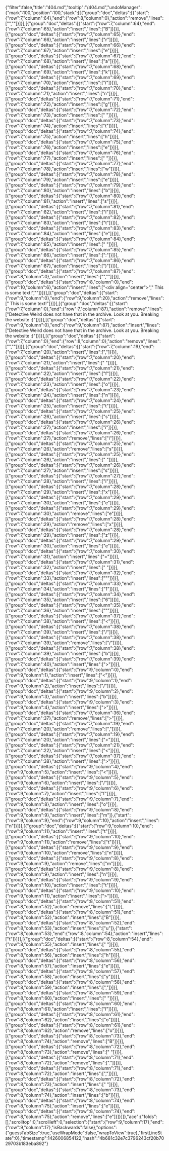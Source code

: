 {"filter":false,"title":"404.md","tooltip":"/404.md","undoManager":{"mark":100,"position":100,"stack":[[{"group":"doc","deltas":[{"start":{"row":7,"column":64},"end":{"row":8,"column":0},"action":"remove","lines":["",""]}]}],[{"group":"doc","deltas":[{"start":{"row":7,"column":64},"end":{"row":7,"column":65},"action":"insert","lines":["B"]}]}],[{"group":"doc","deltas":[{"start":{"row":7,"column":65},"end":{"row":7,"column":66},"action":"insert","lines":["r"]}]}],[{"group":"doc","deltas":[{"start":{"row":7,"column":66},"end":{"row":7,"column":67},"action":"insert","lines":["e"]}]}],[{"group":"doc","deltas":[{"start":{"row":7,"column":67},"end":{"row":7,"column":68},"action":"insert","lines":["a"]}]}],[{"group":"doc","deltas":[{"start":{"row":7,"column":68},"end":{"row":7,"column":69},"action":"insert","lines":["k"]}]}],[{"group":"doc","deltas":[{"start":{"row":7,"column":69},"end":{"row":7,"column":70},"action":"insert","lines":["i"]}]}],[{"group":"doc","deltas":[{"start":{"row":7,"column":70},"end":{"row":7,"column":71},"action":"insert","lines":["n"]}]}],[{"group":"doc","deltas":[{"start":{"row":7,"column":71},"end":{"row":7,"column":72},"action":"insert","lines":["g"]}]}],[{"group":"doc","deltas":[{"start":{"row":7,"column":72},"end":{"row":7,"column":73},"action":"insert","lines":[" "]}]}],[{"group":"doc","deltas":[{"start":{"row":7,"column":73},"end":{"row":7,"column":74},"action":"insert","lines":["t"]}]}],[{"group":"doc","deltas":[{"start":{"row":7,"column":74},"end":{"row":7,"column":75},"action":"insert","lines":["h"]}]}],[{"group":"doc","deltas":[{"start":{"row":7,"column":75},"end":{"row":7,"column":76},"action":"insert","lines":["e"]}]}],[{"group":"doc","deltas":[{"start":{"row":7,"column":76},"end":{"row":7,"column":77},"action":"insert","lines":[" "]}]}],[{"group":"doc","deltas":[{"start":{"row":7,"column":77},"end":{"row":7,"column":78},"action":"insert","lines":["w"]}]}],[{"group":"doc","deltas":[{"start":{"row":7,"column":78},"end":{"row":7,"column":79},"action":"insert","lines":["e"]}]}],[{"group":"doc","deltas":[{"start":{"row":7,"column":79},"end":{"row":7,"column":80},"action":"insert","lines":["b"]}]}],[{"group":"doc","deltas":[{"start":{"row":7,"column":80},"end":{"row":7,"column":81},"action":"insert","lines":["s"]}]}],[{"group":"doc","deltas":[{"start":{"row":7,"column":81},"end":{"row":7,"column":82},"action":"insert","lines":["i"]}]}],[{"group":"doc","deltas":[{"start":{"row":7,"column":82},"end":{"row":7,"column":83},"action":"insert","lines":["t"]}]}],[{"group":"doc","deltas":[{"start":{"row":7,"column":83},"end":{"row":7,"column":84},"action":"insert","lines":["e"]}]}],[{"group":"doc","deltas":[{"start":{"row":7,"column":84},"end":{"row":7,"column":85},"action":"insert","lines":[" "]}]}],[{"group":"doc","deltas":[{"start":{"row":7,"column":85},"end":{"row":7,"column":86},"action":"insert","lines":[":"]}]}],[{"group":"doc","deltas":[{"start":{"row":7,"column":86},"end":{"row":7,"column":87},"action":"insert","lines":[")"]}]}],[{"group":"doc","deltas":[{"start":{"row":7,"column":87},"end":{"row":8,"column":0},"action":"insert","lines":["",""]}]}],[{"group":"doc","deltas":[{"start":{"row":8,"column":0},"end":{"row":10,"column":6},"action":"insert","lines":["<div align=\"center\">","  This is some text!","</div>"]}]}],[{"group":"doc","deltas":[{"start":{"row":9,"column":0},"end":{"row":9,"column":20},"action":"remove","lines":["  This is some text!"]}]}],[{"group":"doc","deltas":[{"start":{"row":7,"column":0},"end":{"row":7,"column":87},"action":"remove","lines":["Detective Weird does not have that in the archive. Look at you. Breaking the website :)"]}]}],[{"group":"doc","deltas":[{"start":{"row":9,"column":0},"end":{"row":9,"column":87},"action":"insert","lines":["Detective Weird does not have that in the archive. Look at you. Breaking the website :)"]}]}],[{"group":"doc","deltas":[{"start":{"row":7,"column":0},"end":{"row":8,"column":0},"action":"remove","lines":["",""]}]}],[{"group":"doc","deltas":[{"start":{"row":7,"column":19},"end":{"row":7,"column":20},"action":"insert","lines":[","]}]}],[{"group":"doc","deltas":[{"start":{"row":7,"column":20},"end":{"row":7,"column":21},"action":"insert","lines":[" "]}]}],[{"group":"doc","deltas":[{"start":{"row":7,"column":21},"end":{"row":7,"column":22},"action":"insert","lines":["f"]}]}],[{"group":"doc","deltas":[{"start":{"row":7,"column":22},"end":{"row":7,"column":23},"action":"insert","lines":["o"]}]}],[{"group":"doc","deltas":[{"start":{"row":7,"column":23},"end":{"row":7,"column":24},"action":"insert","lines":["n"]}]}],[{"group":"doc","deltas":[{"start":{"row":7,"column":24},"end":{"row":7,"column":25},"action":"insert","lines":["t"]}]}],[{"group":"doc","deltas":[{"start":{"row":7,"column":25},"end":{"row":7,"column":26},"action":"insert","lines":["s"]}]}],[{"group":"doc","deltas":[{"start":{"row":7,"column":26},"end":{"row":7,"column":27},"action":"insert","lines":["i"]}]}],[{"group":"doc","deltas":[{"start":{"row":7,"column":26},"end":{"row":7,"column":27},"action":"remove","lines":["i"]}]}],[{"group":"doc","deltas":[{"start":{"row":7,"column":25},"end":{"row":7,"column":26},"action":"remove","lines":["s"]}]}],[{"group":"doc","deltas":[{"start":{"row":7,"column":25},"end":{"row":7,"column":26},"action":"insert","lines":[" "]}]}],[{"group":"doc","deltas":[{"start":{"row":7,"column":26},"end":{"row":7,"column":27},"action":"insert","lines":["s"]}]}],[{"group":"doc","deltas":[{"start":{"row":7,"column":27},"end":{"row":7,"column":28},"action":"insert","lines":["i"]}]}],[{"group":"doc","deltas":[{"start":{"row":7,"column":28},"end":{"row":7,"column":29},"action":"insert","lines":["x"]}]}],[{"group":"doc","deltas":[{"start":{"row":7,"column":29},"end":{"row":7,"column":30},"action":"insert","lines":["e"]}]}],[{"group":"doc","deltas":[{"start":{"row":7,"column":29},"end":{"row":7,"column":30},"action":"remove","lines":["e"]}]}],[{"group":"doc","deltas":[{"start":{"row":7,"column":28},"end":{"row":7,"column":29},"action":"remove","lines":["x"]}]}],[{"group":"doc","deltas":[{"start":{"row":7,"column":28},"end":{"row":7,"column":29},"action":"insert","lines":["z"]}]}],[{"group":"doc","deltas":[{"start":{"row":7,"column":29},"end":{"row":7,"column":30},"action":"insert","lines":["e"]}]}],[{"group":"doc","deltas":[{"start":{"row":7,"column":30},"end":{"row":7,"column":31},"action":"insert","lines":["="]}]}],[{"group":"doc","deltas":[{"start":{"row":7,"column":31},"end":{"row":7,"column":32},"action":"insert","lines":[" "]}]}],[{"group":"doc","deltas":[{"start":{"row":7,"column":32},"end":{"row":7,"column":33},"action":"insert","lines":["\""]}]}],[{"group":"doc","deltas":[{"start":{"row":7,"column":33},"end":{"row":7,"column":34},"action":"insert","lines":["1"]}]}],[{"group":"doc","deltas":[{"start":{"row":7,"column":34},"end":{"row":7,"column":35},"action":"insert","lines":["6"]}]}],[{"group":"doc","deltas":[{"start":{"row":7,"column":35},"end":{"row":7,"column":36},"action":"insert","lines":["\""]}]}],[{"group":"doc","deltas":[{"start":{"row":7,"column":37},"end":{"row":7,"column":38},"action":"insert","lines":["<"]}]}],[{"group":"doc","deltas":[{"start":{"row":7,"column":38},"end":{"row":7,"column":39},"action":"insert","lines":["/"]}]}],[{"group":"doc","deltas":[{"start":{"row":7,"column":38},"end":{"row":7,"column":39},"action":"remove","lines":["/"]}]}],[{"group":"doc","deltas":[{"start":{"row":7,"column":38},"end":{"row":7,"column":39},"action":"insert","lines":["b"]}]}],[{"group":"doc","deltas":[{"start":{"row":7,"column":39},"end":{"row":7,"column":40},"action":"insert","lines":[">"]}]}],[{"group":"doc","deltas":[{"start":{"row":9,"column":0},"end":{"row":9,"column":1},"action":"insert","lines":["<"]}]}],[{"group":"doc","deltas":[{"start":{"row":9,"column":1},"end":{"row":9,"column":2},"action":"insert","lines":["/"]}]}],[{"group":"doc","deltas":[{"start":{"row":9,"column":2},"end":{"row":9,"column":3},"action":"insert","lines":["b"]}]}],[{"group":"doc","deltas":[{"start":{"row":9,"column":3},"end":{"row":9,"column":4},"action":"insert","lines":[">"]}]}],[{"group":"doc","deltas":[{"start":{"row":7,"column":36},"end":{"row":7,"column":37},"action":"remove","lines":[">"]}]}],[{"group":"doc","deltas":[{"start":{"row":7,"column":19},"end":{"row":7,"column":20},"action":"remove","lines":[","]}]}],[{"group":"doc","deltas":[{"start":{"row":7,"column":19},"end":{"row":7,"column":20},"action":"insert","lines":[">"]}]}],[{"group":"doc","deltas":[{"start":{"row":7,"column":21},"end":{"row":7,"column":22},"action":"insert","lines":["<"]}]}],[{"group":"doc","deltas":[{"start":{"row":7,"column":37},"end":{"row":7,"column":38},"action":"insert","lines":[">"]}]}],[{"group":"doc","deltas":[{"start":{"row":9,"column":4},"end":{"row":9,"column":5},"action":"insert","lines":["<"]}]}],[{"group":"doc","deltas":[{"start":{"row":9,"column":5},"end":{"row":9,"column":6},"action":"insert","lines":["/"]}]}],[{"group":"doc","deltas":[{"start":{"row":9,"column":6},"end":{"row":9,"column":7},"action":"insert","lines":["f"]}]}],[{"group":"doc","deltas":[{"start":{"row":9,"column":7},"end":{"row":9,"column":8},"action":"insert","lines":["o"]}]}],[{"group":"doc","deltas":[{"start":{"row":9,"column":8},"end":{"row":9,"column":9},"action":"insert","lines":["m"]},{"start":{"row":9,"column":9},"end":{"row":9,"column":10},"action":"insert","lines":["n"]}]}],[{"group":"doc","deltas":[{"start":{"row":9,"column":10},"end":{"row":9,"column":11},"action":"insert","lines":["t"]}]}],[{"group":"doc","deltas":[{"start":{"row":9,"column":10},"end":{"row":9,"column":11},"action":"remove","lines":["t"]}]}],[{"group":"doc","deltas":[{"start":{"row":9,"column":9},"end":{"row":9,"column":10},"action":"remove","lines":["n"]}]}],[{"group":"doc","deltas":[{"start":{"row":9,"column":8},"end":{"row":9,"column":9},"action":"remove","lines":["m"]}]}],[{"group":"doc","deltas":[{"start":{"row":9,"column":8},"end":{"row":9,"column":9},"action":"insert","lines":["n"]}]}],[{"group":"doc","deltas":[{"start":{"row":9,"column":9},"end":{"row":9,"column":10},"action":"insert","lines":["t"]}]}],[{"group":"doc","deltas":[{"start":{"row":9,"column":10},"end":{"row":9,"column":11},"action":"insert","lines":[">"]}]}],[{"group":"doc","deltas":[{"start":{"row":8,"column":51},"end":{"row":8,"column":52},"action":"remove","lines":["L"]}]}],[{"group":"doc","deltas":[{"start":{"row":8,"column":51},"end":{"row":8,"column":52},"action":"insert","lines":["B"]}]}],[{"group":"doc","deltas":[{"start":{"row":8,"column":52},"end":{"row":8,"column":53},"action":"insert","lines":["u"]},{"start":{"row":8,"column":53},"end":{"row":8,"column":54},"action":"insert","lines":["t"]}]}],[{"group":"doc","deltas":[{"start":{"row":8,"column":54},"end":{"row":8,"column":55},"action":"insert","lines":[" "]}]}],[{"group":"doc","deltas":[{"start":{"row":8,"column":55},"end":{"row":8,"column":56},"action":"insert","lines":["h"]}]}],[{"group":"doc","deltas":[{"start":{"row":8,"column":56},"end":{"row":8,"column":57},"action":"insert","lines":["e"]}]}],[{"group":"doc","deltas":[{"start":{"row":8,"column":57},"end":{"row":8,"column":58},"action":"insert","lines":["y"]}]}],[{"group":"doc","deltas":[{"start":{"row":8,"column":58},"end":{"row":8,"column":59},"action":"insert","lines":[","]}]}],[{"group":"doc","deltas":[{"start":{"row":8,"column":59},"end":{"row":8,"column":60},"action":"insert","lines":[" "]}]}],[{"group":"doc","deltas":[{"start":{"row":8,"column":60},"end":{"row":8,"column":61},"action":"insert","lines":["l"]}]}],[{"group":"doc","deltas":[{"start":{"row":8,"column":61},"end":{"row":8,"column":62},"action":"insert","lines":["o"]}]}],[{"group":"doc","deltas":[{"start":{"row":8,"column":61},"end":{"row":8,"column":62},"action":"remove","lines":["o"]}]}],[{"group":"doc","deltas":[{"start":{"row":8,"column":73},"end":{"row":8,"column":74},"action":"remove","lines":["B"]}]}],[{"group":"doc","deltas":[{"start":{"row":8,"column":72},"end":{"row":8,"column":73},"action":"remove","lines":[" "]}]}],[{"group":"doc","deltas":[{"start":{"row":8,"column":71},"end":{"row":8,"column":72},"action":"remove","lines":["."]}]}],[{"group":"doc","deltas":[{"start":{"row":8,"column":71},"end":{"row":8,"column":72},"action":"insert","lines":[","]}]}],[{"group":"doc","deltas":[{"start":{"row":8,"column":72},"end":{"row":8,"column":73},"action":"insert","lines":[" "]}]}],[{"group":"doc","deltas":[{"start":{"row":8,"column":73},"end":{"row":8,"column":74},"action":"insert","lines":["b"]}]}],[{"group":"doc","deltas":[{"start":{"row":8,"column":74},"end":{"row":8,"column":75},"action":"insert","lines":["e"]}]}],[{"group":"doc","deltas":[{"start":{"row":8,"column":74},"end":{"row":8,"column":75},"action":"remove","lines":["e"]}]}]]},"ace":{"folds":[],"scrolltop":0,"scrollleft":0,"selection":{"start":{"row":9,"column":17},"end":{"row":9,"column":17},"isBackwards":false},"options":{"guessTabSize":true,"useWrapMode":false,"wrapToView":true},"firstLineState":0},"timestamp":1426006854122,"hash":"4b681c32e7c3796243cf20b7029703b183eba892"}